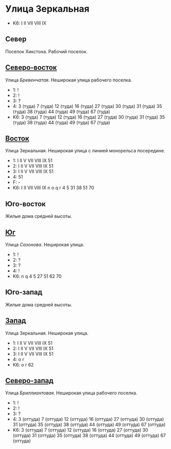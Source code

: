 # Улица Зеркальная

* K6:   I   II  VII VIII    IX

## Север

Поселок Хикстона. Рабочий поселок.

## [Северо-восток](./520060.md)

Улица *Бревенчатая*.
Неширокая улица рабочего поселка.

* 1:    !
* 2:    !
* 3:    ?
* 4:    3 (туда)    7 (туда)    12 (туда)   16 (туда)   27 (туда)
        30 (туда)   31 (туда)   35 (туда)   38 (туда)   44 (туда)
        49 (туда)   67  (туда)
* K6:   3 (туда)    7 (туда)    12 (туда)   16 (туда)   27 (туда)
        30 (туда)   31 (туда)   35 (туда)   38 (туда)   44 (туда)
        49 (туда)   67  (туда)

## [Восток](./520070.md)

Улица Зеркальная.
Неширокая улица с линией монорельса посередине.

* 1:    I   II  V   VII VIII    IX  51
* 2:    I   II  V   VII VIII    IX  51
* 3:    I   II  V   VII VIII    IX  51
* 4:    51
* F:    -
* K6:   I   II  VII VIII    IX
        n   o   q   r
        4   5   31  38  51  70

## Юго-восток

Жилые дома средней высоты.

## [Юг](./510080.md)

Улица *Сазонова*.
Неширокая улица.

* 1:    !
* 2:    ?
* 3:    ?
* 4:    !
* K6:   n   q
        4   5   27  51  62  70

## Юго-запад

Жилые дома средней высоты.

## [Запад](./500070.md)

Улица Зеркальная.
Неширокая улица.

* 1:    I   II  V   VII VIII    IX  51
* 2:    I   II  V   VII VIII    IX  51
* 3:    I   II  V   VII VIII    IX  51
* 4:    o   r
* K6:   o   r
        62

## [Северо-запад](./500060.md)

Улица *Бриллиантовая*.
Неширокая улица рабочего поселка.

* 1:    !
* 2:    !
* 3:    ?
* 4:    3 (оттуда)      7 (оттуда)      12 (оттуда)     16 (оттуда)     27 (оттуда)
        30 (оттуда)     31 (оттуда)     35 (оттуда)     38 (оттуда)     44 (оттуда)
        49 (оттуда)     67 (оттуда)
* K6:   3 (оттуда)  7 (оттуда)  12 (оттуда) 16 (оттуда) 27 (оттуда)
        30 (оттуда) 31 (оттуда) 35 (оттуда) 38 (оттуда) 44 (оттуда)
        49 (оттуда) 67 (оттуда)
